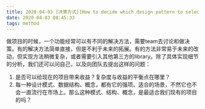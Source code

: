 ```yaml
---
title: 2020-04-03 [决策方式]]How to decide which design pattern to select
date: 2020-04-03 08:45:33
tags: method
---
```


做项目的时候，一个功能经常可以有不同的解决方法，需要team去讨论和做决策。有的解决方法简单直接，但是不利于未来的拓展。有的方法非常易于未来的改动，但实现方法稍微复杂，或者需要引入其他第三方的library。除了具体实现细节的分析，我们还可以问自己，以及向团队去提出这样的问题：

1. 是否可以给现在的项目带来收益？复杂度与收益的平衡点在哪里？
2. 每一种设计模式、数据结构、概念，都有它的强项、适合的场景，不然它也不会一直流行在市场上。那么这种模式、结构、概念，是最适合我们现有的项目的吗？